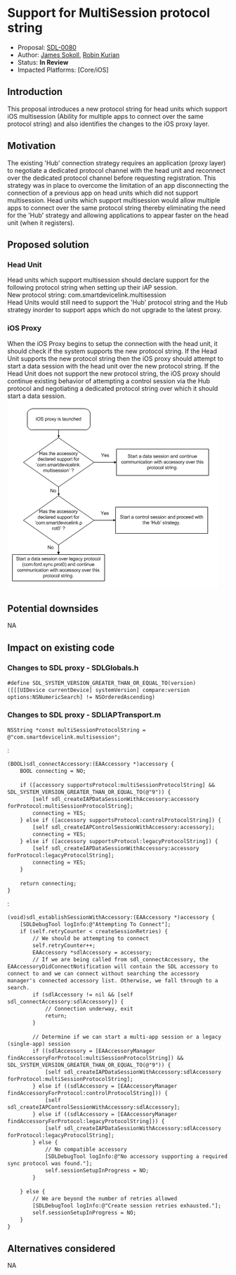 # Support for MultiSession protocol string

* Proposal: [SDL-0080](0080-Support-for-MultiSession-protocol-string.md)
* Author: [James Sokoll](https://github.com/jamescs), [Robin Kurian](https://github.com/robinmk)
* Status: **In Review**
* Impacted Platforms: [Core/iOS]

## Introduction

This proposal introduces a new protocol string for head units which support iOS multisession (Ability for multiple apps to connect over the same protocol string) and also identifies the changes to the iOS proxy layer.

## Motivation

The existing 'Hub' connection strategy requires an application (proxy layer) to negotiate a dedicated protocol channel with the head unit and reconnect over the dedicated protocol channel before requesting registration. This strategy was in place to overcome the limitation of an app disconnecting the connection of a previous app on head units which did not support multisession. 
Head units which support multisession would allow multiple apps to connect over the same protocol string thereby eliminating the need for the 'Hub' strategy and allowing applications to appear faster on the head unit (when it registers).

## Proposed solution

### Head Unit
Head units which support multisession should declare support for the following protocol string when setting up their iAP session.<br />
New protocol string: com.smartdevicelink.multisession<br />
Head Units would still need to support the 'Hub' protocol string and the Hub strategy inorder to support apps which do not upgrade to the latest proxy.

### iOS Proxy

When the iOS Proxy begins to setup the connection with the head unit, it should check if the system supports the new protocol string. If the Head Unit supports the new protocol string then the iOS proxy should attempt to start a data session with the head unit over the new protocol string. If the Head Unit does not support the new protocol string, the iOS proxy should continue existing behavior of attempting a control session via the Hub protocol and negotiating a dedicated protocol string over which it should start a data session.
<br />![iOS Proxy Flow][iOS-proxy-flow]

## Potential downsides

NA

## Impact on existing code

### Changes to SDL proxy - SDLGlobals.h
```objc
#define SDL_SYSTEM_VERSION_GREATER_THAN_OR_EQUAL_TO(version) ([[[UIDevice currentDevice] systemVersion] compare:version options:NSNumericSearch] != NSOrderedAscending)
```


### Changes to SDL proxy - SDLIAPTransport.m
```objc
NSString *const multiSessionProtocolString = @"com.smartdevicelink.multisession";
```
:
```objc
(BOOL)sdl_connectAccessory:(EAAccessory *)accessory {
    BOOL connecting = NO;

    if ([accessory supportsProtocol:multiSessionProtocolString] && SDL_SYSTEM_VERSION_GREATER_THAN_OR_EQUAL_TO(@"9")) {
        [self sdl_createIAPDataSessionWithAccessory:accessory forProtocol:multiSessionProtocolString];
        connecting = YES;
    } else if ([accessory supportsProtocol:controlProtocolString]) {
        [self sdl_createIAPControlSessionWithAccessory:accessory];
        connecting = YES;
    } else if ([accessory supportsProtocol:legacyProtocolString]) {
        [self sdl_createIAPDataSessionWithAccessory:accessory forProtocol:legacyProtocolString];
        connecting = YES;
    }

    return connecting;
}
```
:
```objc
(void)sdl_establishSessionWithAccessory:(EAAccessory *)accessory {
    [SDLDebugTool logInfo:@"Attempting To Connect"];
    if (self.retryCounter < createSessionRetries) {
        // We should be attempting to connect
        self.retryCounter++;
        EAAccessory *sdlAccessory = accessory;
        // If we are being called from sdl_connectAccessory, the EAAccessoryDidConnectNotification will contain the SDL accessory to connect to and we can connect without searching the accessory manager's connected accessory list. Otherwise, we fall through to a search.
        if (sdlAccessory != nil && [self sdl_connectAccessory:sdlAccessory]) {
            // Connection underway, exit
            return;
        }

        // Determine if we can start a multi-app session or a legacy (single-app) session
        if ((sdlAccessory = [EAAccessoryManager findAccessoryForProtocol:multiSessionProtocolString]) && SDL_SYSTEM_VERSION_GREATER_THAN_OR_EQUAL_TO(@"9")) {
            [self sdl_createIAPDataSessionWithAccessory:sdlAccessory forProtocol:multiSessionProtocolString];
        } else if ((sdlAccessory = [EAAccessoryManager findAccessoryForProtocol:controlProtocolString])) {
            [self sdl_createIAPControlSessionWithAccessory:sdlAccessory];
        } else if ((sdlAccessory = [EAAccessoryManager findAccessoryForProtocol:legacyProtocolString])) {
            [self sdl_createIAPDataSessionWithAccessory:sdlAccessory forProtocol:legacyProtocolString];
        } else {
            // No compatible accessory
            [SDLDebugTool logInfo:@"No accessory supporting a required sync protocol was found."];
            self.sessionSetupInProgress = NO;
        }

    } else {
        // We are beyond the number of retries allowed
        [SDLDebugTool logInfo:@"Create session retries exhausted."];
        self.sessionSetupInProgress = NO;
    }
}

```
## Alternatives considered

NA

[iOS-proxy-flow]: ../assets/proposals/0080-Support-for-MultiSession-protocol-string/MultiSession-iOS_Proxy_Flow.png
